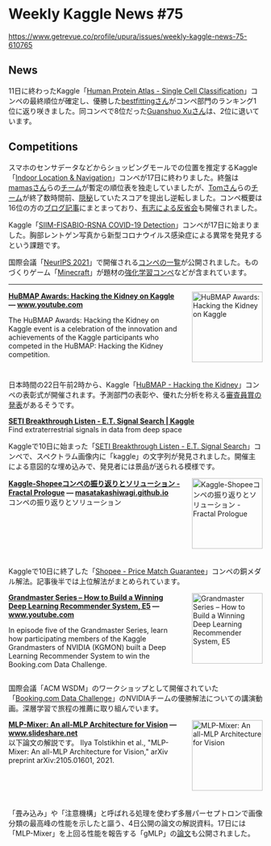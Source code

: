 # Weekly Kaggle News #75
https://www.getrevue.co/profile/upura/issues/weekly-kaggle-news-75-610765
<h3><h2>News</h2><p>11日に終わったKaggle「<a href="https://www.kaggle.com/c/hpa-single-cell-image-classification/" target="_blank">Human Protein Atlas - Single Cell Classification</a>」コンペの最終順位が確定し、優勝した<a href="https://www.kaggle.com/bestfitting" target="_blank">bestfittingさん</a>がコンペ部門のランキング1位に返り咲きました。同コンペで8位だった<a href="https://www.kaggle.com/wowfattie" target="_blank">Guanshuo Xuさん</a>は、2位に退いています。</p><h2>Competitions</h2><p>スマホのセンサデータなどからショッピングモールでの位置を推定するKaggle「<a href="https://www.kaggle.com/c/indoor-location-navigation" target="_blank">Indoor Location &amp; Navigation</a>」コンペが17日に終わりました。終盤は<a href="https://www.kaggle.com/mamasinkgs" target="_blank">mamasさん</a>らの<a href="https://www.kaggle.com/c/indoor-location-navigation/discussion/240342" target="_blank">チーム</a>が暫定の順位表を独走していましたが、<a href="https://www.kaggle.com/tvdwiele" target="_blank">Tomさん</a>らの<a href="https://www.kaggle.com/c/indoor-location-navigation/discussion/240176" target="_blank">チーム</a>が終了数時間前、<a href="https://www.kaggle.com/c/indoor-location-navigation/discussion/235328" target="_blank">隠秘</a>していたスコアを提出し逆転しました。コンペ概要は16位の方の<a href="https://kutohonn.hatenablog.com/entry/2021/05/20/221728" target="_blank">ブログ記事</a>にまとまっており、<a href="https://youtu.be/2bRskS9Ihls" target="_blank">有志による反省会</a>も開催されました。</p><p>Kaggle「<a href="https://www.kaggle.com/c/siim-covid19-detection/" target="_blank">SIIM-FISABIO-RSNA COVID-19 Detection</a>」コンペが17日に始まりました。胸部レントゲン写真から新型コロナウイルス感染症による異常を発見するという課題です。</p><p>国際会議「<a href="https://nips.cc/Conferences/2021" target="_blank">NeurIPS 2021</a>」で開催される<a href="https://neurips.cc/Conferences/2021/CompetitionTrack" target="_blank">コンペの一覧</a>が公開されました。ものづくりゲーム「<a href="https://www.minecraft.net/ja-jp" target="_blank">Minecraft</a>」が題材の<a href="https://www.aicrowd.com/challenges/neurips-2021-minerl-competition" target="_blank">強化学習コンペ</a>などが含まれています。</p></h3>
<hr>
<p>
<img width="140" height="140" alt="HuBMAP Awards: Hacking the Kidney on Kaggle" style="float: right; margin-left: 20px; margin-bottom: 20px;" src="https://s3.amazonaws.com/revue/items/images/009/353/529/thumb/maxresdefault_live.jpg?1621558324" />
<strong style='display: block;'><a href="https://www.youtube.com/watch?feature=youtu.be&amp;utm_campaign=Weekly%20Kaggle%20News&amp;utm_medium=email&amp;utm_source=Revue%20newsletter&amp;v=fZebsmQoUEY">HuBMAP Awards: Hacking the Kidney on Kaggle</a> &mdash; <a href="https://www.youtube.com/watch?v=fZebsmQoUEY&amp;feature=youtu.be">www.youtube.com</a></strong>
<p>The HuBMAP Awards: Hacking the Kidney on Kaggle event is a celebration of the innovation and achievements of the Kaggle participants who competed in the HuBMAP: Hacking the Kidney competition.</p>
</p>
<div style='clear: both;'></div>
<p><p>日本時間の22日午前2時から、Kaggle「<a href="https://www.kaggle.com/c/hubmap-kidney-segmentation" target="_blank">HuBMAP - Hacking the Kidney</a>」コンペの表彰式が開催されます。予測部門の表彰や、優れた分析を称える<a href="https://www.kaggle.com/c/hubmap-kidney-segmentation/discussion/237878" target="_blank">審査員賞の発表</a>があるそうです。</p></p>
<p>
<strong style='display: block;'><a href="https://www.kaggle.com/c/seti-breakthrough-listen/discussion/239438?utm_campaign=Weekly%20Kaggle%20News&amp;utm_medium=email&amp;utm_source=Revue%20newsletter">SETI Breakthrough Listen - E.T. Signal Search | Kaggle</a></strong>
Find extraterrestrial signals in data from deep space  
</p>
<p><p>Kaggleで10日に始まった「<a href="https://www.kaggle.com/c/seti-breakthrough-listen" target="_blank">SETI Breakthrough Listen - E.T. Signal Search</a>」コンペで、スペクトラム画像内に「kaggle」の文字列が発見されました。開催主による意図的な埋め込みで、発見者には景品が送られる模様です。</p></p>
<p>
<img width="140" height="140" alt="Kaggle-Shopeeコンペの振り返りとソリューション - Fractal Prologue" style="float: right; margin-left: 20px; margin-bottom: 20px;" src="https://s3.amazonaws.com/revue/items/images/009/273/864/thumb/avatar.png?1621063751" />
<strong style='display: block;'><a href="https://masatakashiwagi.github.io/portfolio/post/kaggle-shopee-solution/?utm_campaign=Weekly%20Kaggle%20News&amp;utm_medium=email&amp;utm_source=Revue%20newsletter">Kaggle-Shopeeコンペの振り返りとソリューション - Fractal Prologue</a> &mdash; <a href="https://masatakashiwagi.github.io/portfolio/post/kaggle-shopee-solution/">masatakashiwagi.github.io</a></strong>
コンペの振り返りとソリューション
</p>
<div style='clear: both;'></div>
<p><p>Kaggleで10日に終了した「<a href="https://www.kaggle.com/c/shopee-product-matching?utm_campaign=Weekly%20Kaggle%20News&amp;utm_medium=email&amp;utm_source=Revue%20newsletter" target="_blank">Shopee - Price Match Guarantee</a>」コンペの銅メダル解法。記事後半では上位解法がまとめられています。</p></p>
<p>
<img width="140" height="140" alt="Grandmaster Series – How to Build a Winning Deep Learning Recommender System, E5" style="float: right; margin-left: 20px; margin-bottom: 20px;" src="https://s3.amazonaws.com/revue/items/images/009/314/890/thumb/maxresdefault.jpg?1621331993" />
<strong style='display: block;'><a href="https://www.youtube.com/watch?feature=youtu.be&amp;utm_campaign=Weekly%20Kaggle%20News&amp;utm_medium=email&amp;utm_source=Revue%20newsletter&amp;v=bHuww-l_Sq0">Grandmaster Series – How to Build a Winning Deep Learning Recommender System, E5</a> &mdash; <a href="https://www.youtube.com/watch?v=bHuww-l_Sq0&amp;feature=youtu.be">www.youtube.com</a></strong>
<p>In episode five of the Grandmaster Series, learn how participating members of the Kaggle Grandmasters of NVIDIA (KGMON) built a Deep Learning Recommender System to win the Booking.com Data Challenge.</p>
</p>
<div style='clear: both;'></div>
<p><p>国際会議「ACM WSDM」のワークショップとして開催されていた「<a href="https://web.ec.tuwien.ac.at/webtour21/?utm_campaign=Weekly%20Kaggle%20News&amp;utm_medium=email&amp;utm_source=Revue%20newsletter" target="_blank">Booking.com Data Challenge</a>」のNVIDIAチームの優勝解法についての講演動画。深層学習で旅程の推薦に取り組んでいます。</p></p>
<p>
<img width="140" height="140" alt="MLP-Mixer: An all-MLP Architecture for Vision" style="float: right; margin-left: 20px; margin-bottom: 20px;" src="https://s3.amazonaws.com/revue/items/images/009/273/866/thumb/20210514miyazawamlpmixer-210514082808-thumbnail-4.jpg?1621063772" />
<strong style='display: block;'><a href="https://www.slideshare.net/KazuyukiMiyazawa/mlpmixer-an-allmlp-architecture-for-vision?utm_campaign=Weekly%20Kaggle%20News&amp;utm_medium=email&amp;utm_source=Revue%20newsletter">MLP-Mixer: An all-MLP Architecture for Vision</a> &mdash; <a href="https://www.slideshare.net/KazuyukiMiyazawa/mlpmixer-an-allmlp-architecture-for-vision">www.slideshare.net</a></strong>
以下論文の解説です。 Ilya Tolstikhin et al., "MLP-Mixer: An all-MLP Architecture for Vision," arXiv preprint arXiv:2105.01601, 2021.
</p>
<div style='clear: both;'></div>
<p><p>「畳み込み」や「注意機構」と呼ばれる処理を使わず多層パーセプトロンで画像分類の最高峰の性能を示したと謳う、4日公開の論文の解説資料。17日には「MLP-Mixer」を上回る性能を報告する「gMLP」の<a href="https://arxiv.org/abs/2105.08050" target="_blank">論文</a>も公開されました。</p></p>
